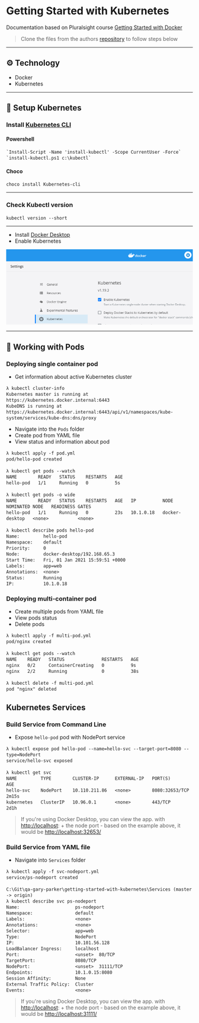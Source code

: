 # Getting Started with Kubernetes

Documentation based on Pluralsight course [Getting Started with Docker](https://app.pluralsight.com/library/courses/kubernetes-getting-started/)

> Clone the files from the authors [repository](https://github.com/nigelpoulton/getting-started-k8s) to
follow steps below

---

## :gear: Technology

- Docker
- Kubernetes

---

## :notebook: Setup Kubernetes

### Install [Kubernetes CLI](https://kubernetes.io/docs/tasks/tools/install-kubectl/)

#### Powershell

```properties
`Install-Script -Name 'install-kubectl' -Scope CurrentUser -Force`
`install-kubectl.ps1 c:\kubectl`
```

#### Choco

```properties
choco install Kubernetes-cli
```

---

### Check Kubectl version

```properties
kubectl version --short
```

---

- Install [Docker Desktop](https://www.docker.com/products/docker-desktop)
- Enable Kubernetes

![Enable Kubernetes](images/image1.png)

---

## :construction_worker: Working with Pods

### Deploying single container pod

- Get information about active Kubernetes cluster

```properties
λ kubectl cluster-info
Kubernetes master is running at https://kubernetes.docker.internal:6443
KubeDNS is running at https://kubernetes.docker.internal:6443/api/v1/namespaces/kube-system/services/kube-dns:dns/proxy
```

- Navigate into the `Pods` folder
- Create pod from YAML file
- View status and information about pod

```properties
λ kubectl apply -f pod.yml
pod/hello-pod created

λ kubectl get pods --watch
NAME        READY   STATUS    RESTARTS   AGE
hello-pod   1/1     Running   0          5s

λ kubectl get pods -o wide
NAME        READY   STATUS    RESTARTS   AGE   IP          NODE             NOMINATED NODE   READINESS GATES
hello-pod   1/1     Running   0          23s   10.1.0.18   docker-desktop   <none>           <none>

λ kubectl describe pods hello-pod
Name:         hello-pod
Namespace:    default
Priority:     0
Node:         docker-desktop/192.168.65.3
Start Time:   Fri, 01 Jan 2021 15:59:51 +0000
Labels:       app=web
Annotations:  <none>
Status:       Running
IP:           10.1.0.18
```

### Deploying multi-container pod

- Create multiple pods from YAML file
- View pods status
- Delete pods

```properties
λ kubectl apply -f multi-pod.yml
pod/nginx created

λ kubectl get pods --watch
NAME    READY   STATUS              RESTARTS   AGE
nginx   0/2     ContainerCreating   0          9s
nginx   2/2     Running             0          38s

λ kubectl delete -f multi-pod.yml
pod "nginx" deleted
```

## Kubernetes Services

### Build Service from Command Line

- Expose `hello-pod` pod with NodePort service

```properties
λ kubectl expose pod hello-pod --name=hello-svc --target-port=8080 --type=NodePort
service/hello-svc exposed

λ kubectl get svc
NAME         TYPE        CLUSTER-IP      EXTERNAL-IP   PORT(S)          AGE
hello-svc    NodePort    10.110.211.86   <none>        8080:32653/TCP   2m15s
kubernetes   ClusterIP   10.96.0.1       <none>        443/TCP          2d1h
```

> If you're using Docker Desktop, you can view the app. with <http://localhost>: + the node port - based on the example above, it would be <http://localhost:32653/>

### Build Service from YAML file

- Navigate into `Services` folder

```properties
λ kubectl apply -f svc-nodeport.yml
service/ps-nodeport created

C:\Git\qa-gary-parker\getting-started-with-kubernetes\Services (master -> origin)
λ kubectl describe svc ps-nodeport
Name:                     ps-nodeport
Namespace:                default
Labels:                   <none>
Annotations:              <none>
Selector:                 app=web
Type:                     NodePort
IP:                       10.101.56.128
LoadBalancer Ingress:     localhost
Port:                     <unset>  80/TCP
TargetPort:               8080/TCP
NodePort:                 <unset>  31111/TCP
Endpoints:                10.1.0.15:8080
Session Affinity:         None
External Traffic Policy:  Cluster
Events:                   <none>
```

> If you're using Docker Desktop, you can view the app. with <http://localhost>: + the node port - based on the example above, it would be <http://localhost:31111/>

